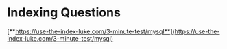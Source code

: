 # Indexing Questions

[**https://use-the-index-luke.com/3-minute-test/mysql**](https://use-the-index-luke.com/3-minute-test/mysql)

